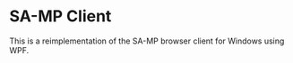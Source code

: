 SA-MP Client
===========
This is a reimplementation of the SA-MP browser client for Windows using WPF.
